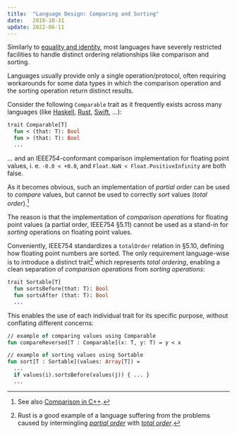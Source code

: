 ```yaml
---
title:  "Language Design: Comparing and Sorting"
date:   2018-10-31
update: 2022-06-11
---
```


Similarly to [equality and identity](equality-and-identity-part1), most languages have severely restricted facilities to handle distinct ordering relationships like comparison and sorting.

Languages usually provide only a single operation/protocol, often requiring workarounds for some data types in which the comparison operation and the sorting operation return distinct results.

Consider the following `Comparable` trait as it frequently exists across many languages
(like [Haskell](https://hackage.haskell.org/package/base-4.16.1.0/docs/Data-Ord.html),
[Rust](https://doc.rust-lang.org/std/cmp/trait.PartialOrd.html),
[Swift](https://developer.apple.com/documentation/swift/comparable), ...):

```ml
trait Comparable[T]
  fun < (that: T): Bool
  fun > (that: T): Bool
  ...
```

... and an IEEE754-conformant comparison implementation for floating point values,
i. e. `-0.0 < +0.0`, and `Float.NaN < Float.PositiveInfinity` are both false.

As it becomes obvious, such an implementation of _partial order_ can be used to _compare_ values,
but cannot be used to correctly _sort_ values (_total order_).[^1]

The reason is that the implementation of _comparison operations_ for floating point values (a partial order, IEEE754 §5.11)
cannot be used as a stand-in for _sorting_ operations on floating point values.

Conveniently, IEEE754 standardizes a `totalOrder` relation in §5.10, defining how floating point numbers are sorted.
The only requirement language-wise is to introduce a distinct trait[^2] which represents _total ordering_,
enabling a clean separation of _comparison operations_ from _sorting operations_:

```ml
trait Sortable[T]
  fun sortsBefore(that: T): Bool
  fun sortsAfter (that: T): Bool
  ...
```

This enables the use of each individual trait for its specific purpose, without conflating different concerns:

```ml
// example of comparing values using Comparable
fun compareReversed[T : Comparable](x: T, y: T) = y < x

// example of sorting values using Sortable
fun sort[T : Sortable](values: Array[T]) =
  ...
  if values(i).sortsBefore(values(j)) { ... }
  ...
```

[^1]: See also [Comparison in C++](http://www.open-std.org/jtc1/sc22/wg21/docs/papers/2015/n4367.html#Floating).
[^2]: Rust is a good example of a language suffering from the problems caused by intermingling [_partial order_](https://doc.rust-lang.org/std/cmp/trait.PartialOrd.html) with [_total order_](https://doc.rust-lang.org/std/cmp/trait.Ord.html).
